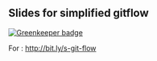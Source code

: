 ## Slides for simplified gitflow

[![Greenkeeper badge](https://badges.greenkeeper.io/geshan/simplified-gitflow-slides.svg)](https://greenkeeper.io/)

For : http://bit.ly/s-git-flow
